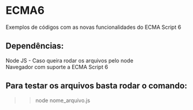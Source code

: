 # ECMA6
Exemplos de códigos com as novas funcionalidades do ECMA Script 6

## Dependências:
Node JS - Caso queira rodar os arquivos pelo node<br>
Navegador com suporte a ECMA Script 6

## Para testar os arquivos basta rodar o comando:
>> node nome_arquivo.js
